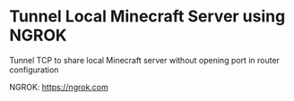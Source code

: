 # Tunnel Local Minecraft Server using NGROK
Tunnel TCP to share local Minecraft server without opening port in router configuration

NGROK: https://ngrok.com
